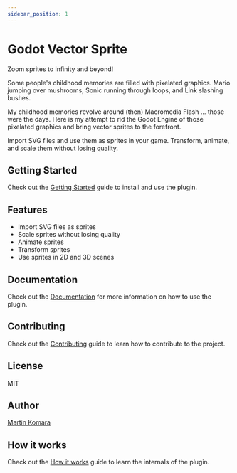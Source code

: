 ```yaml
---
sidebar_position: 1
---
```


# Godot Vector Sprite

Zoom sprites to infinity and beyond!

Some people's childhood memories are filled with pixelated graphics.
Mario jumping over mushrooms, Sonic running through loops, and Link slashing bushes.

My childhood memories revolve around (then) Macromedia Flash ... those were the days.
Here is my attempt to rid the Godot Engine of those pixelated graphics and
bring vector sprites to the forefront.

Import SVG files and use them as sprites in your game. Transform, animate, and scale 
them without losing quality.

## Getting Started

Check out the [Getting Started](./getting-started/) guide to install and use the plugin.

## Features

- Import SVG files as sprites
- Scale sprites without losing quality
- Animate sprites
- Transform sprites
- Use sprites in 2D and 3D scenes

## Documentation

Check out the [Documentation](./docs/) for more information on how to use the plugin.

## Contributing

Check out the [Contributing](./contributing/) guide to learn how to contribute to the project.

## License

MIT

## Author

[Martin Komara](https://github.com/scare21410)

## How it works

Check out the [How it works](under-the-hood/) guide to learn the internals of the plugin.

